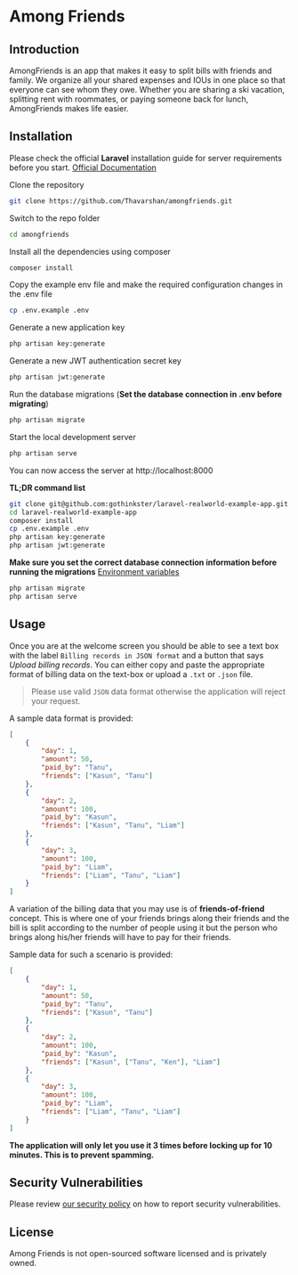 # Among Friends

## Introduction

AmongFriends is an app that makes it easy to split bills with friends and family. We organize all your shared expenses and IOUs in one place so that everyone can see whom they owe. Whether you are sharing a ski vacation, splitting rent with roommates, or paying someone back for lunch, AmongFriends makes life easier.

## Installation

Please check the official **Laravel** installation guide for server requirements before you start. [Official Documentation](https://laravel.com/docs/5.4/installation#installation)

Clone the repository

```bash
git clone https://github.com/Thavarshan/amongfriends.git
```

Switch to the repo folder

```bash
cd amongfriends
```

Install all the dependencies using composer

```bash
composer install
```

Copy the example env file and make the required configuration changes in the .env file

```bash
cp .env.example .env
```

Generate a new application key

```bash
php artisan key:generate
```

Generate a new JWT authentication secret key

```bash
php artisan jwt:generate
```

Run the database migrations (**Set the database connection in .env before migrating**)

```bash
php artisan migrate
```

Start the local development server

```bash
php artisan serve
```

You can now access the server at http://localhost:8000

**TL;DR command list**

```bash
git clone git@github.com:gothinkster/laravel-realworld-example-app.git
cd laravel-realworld-example-app
composer install
cp .env.example .env
php artisan key:generate
php artisan jwt:generate
```

**Make sure you set the correct database connection information before running the migrations** [Environment variables](#environment-variables)

```bash
php artisan migrate
php artisan serve
```

## Usage

Once you are at the welcome screen you should be able to see a text box with the label `Billing records in JSON format` and a button that says *Upload billing records*. You can either copy and paste the appropriate format of billing data on the text-box or upload a `.txt` or `.json` file.

> Please use valid `JSON` data format otherwise the application will reject your request.

A sample data format is provided:

```json
[
    {
        "day": 1,
        "amount": 50,
        "paid_by": "Tanu",
        "friends": ["Kasun", "Tanu"]
    },
    {
        "day": 2,
        "amount": 100,
        "paid_by": "Kasun",
        "friends": ["Kasun", "Tanu", "Liam"]
    },
    {
        "day": 3,
        "amount": 100,
        "paid_by": "Liam",
        "friends": ["Liam", "Tanu", "Liam"]
    }
]
```

A variation of the billing data that you may use is of **friends-of-friend** concept. This is where one of your friends brings along their friends and the bill is split according to the number of people using it but the person who brings along his/her friends will have to pay for their friends.

Sample data for such a scenario is provided:

```JSON
[
    {
        "day": 1,
        "amount": 50,
        "paid_by": "Tanu",
        "friends": ["Kasun", "Tanu"]
    },
    {
        "day": 2,
        "amount": 100,
        "paid_by": "Kasun",
        "friends": ["Kasun", ["Tanu", "Ken"], "Liam"]
    },
    {
        "day": 3,
        "amount": 100,
        "paid_by": "Liam",
        "friends": ["Liam", "Tanu", "Liam"]
    }
]
```

**The application will only let you use it 3 times before locking up for 10 minutes. This is to prevent spamming.**

## Security Vulnerabilities

Please review [our security policy](https://github.com/thavarhan/amongfriends/security/policy) on how to report security vulnerabilities.

## License

Among Friends is not open-sourced software licensed and is privately owned.
